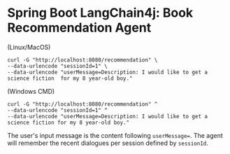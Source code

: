 # Spring Boot LangChain4j: Book Recommendation Agent


(Linux/MacOS)
```shell
curl -G "http://localhost:8080/recommendation" \
--data-urlencode "sessionId=1" \
--data-urlencode "userMessage=Description: I would like to get a science fiction  for my 8 year-old boy."
```

(Windows CMD)
```shell
curl -G "http://localhost:8080/recommendation" ^
--data-urlencode "sessionId=1" ^
--data-urlencode "userMessage=Description: I would like to get a science fiction for my 8 year-old boy."
```

The user's input message is the content following `userMessage=`.
The agent will remember the recent dialogues per session defined by `sessionId`.
